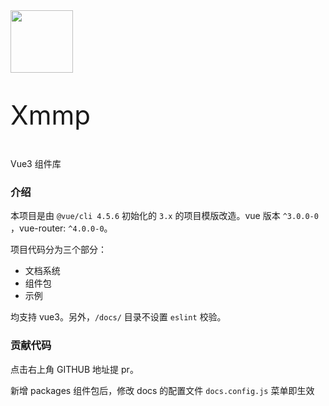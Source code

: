<div class="xmi-doc__intro tc card">
  <img src="https://user-images.githubusercontent.com/9743418/104887549-680c1e80-59a6-11eb-8222-40e1d38a0fe2.png" style="width:100px">
  <p class="mt20 mb10" style="font-size: 42px">Xmmp</p>
  <p class="c-666 f14">Vue3 组件库</p>
</div>

### 介绍

本项目是由 `@vue/cli 4.5.6` 初始化的 `3.x` 的项目模版改造。vue 版本 `^3.0.0-0` ，vue-router: `^4.0.0-0`。


项目代码分为三个部分：

- 文档系统
- 组件包
- 示例

均支持 vue3。另外，`/docs/` 目录不设置 `eslint` 校验。

### 贡献代码

点击右上角 GITHUB 地址提 pr。

新增 packages 组件包后，修改 docs 的配置文件 `docs.config.js` 菜单即生效
